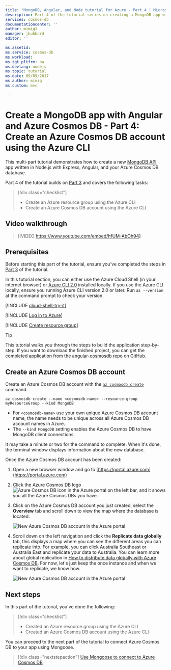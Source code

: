 ```yaml
---
title: "MongoDB, Angular, and Node tutorial for Azure - Part 4 | Microsoft Docs"
description: Part 4 of the tutorial series on creating a MongoDB app with Angular and Node on Azure Cosmos DB using the exact same APIs you use for MongoDB 
services: cosmos-db
documentationcenter: ''
author: mimig1
manager: jhubbard
editor: ''

ms.assetid: 
ms.service: cosmos-db
ms.workload: 
ms.tgt_pltfrm: na
ms.devlang: nodejs
ms.topic: tutorial
ms.date: 09/05/2017
ms.author: mimig
ms.custom: mvc

---
```

# Create a MongoDB app with Angular and Azure Cosmos DB - Part 4: Create an Azure Cosmos DB account using the Azure CLI

This multi-part tutorial demonstrates how to create a new [MongoDB API](mongodb-introduction.md) app written in Node.js with Express, Angular, and your Azure Cosmos DB database.

Part 4 of the tutorial builds on [Part 3](tutorial-develop-mongodb-nodejs-part3.md) and covers the following tasks:

> [!div class="checklist"]
> * Create an Azure resource group using the Azure CLI
> * Create an Azure Cosmos DB account using the Azure CLI

## Video walkthrough

> [!VIDEO https://www.youtube.com/embed/hfUM-AbOh94]

## Prerequisites

Before starting this part of the tutorial, ensure you've completed the steps in [Part 3](tutorial-develop-mongodb-nodejs-part3.md) of the tutorial. 

In this tutorial section, you can either use the Azure Cloud Shell (in your internet browser) or [Azure CLI 2.0](https://docs.microsoft.com/cli/azure/install-azure-cli) installed locally. If you use the Azure CLI locally, ensure you running Azure CLI version 2.0 or later. Run `az --version` at the command prompt to check your version. 

[!INCLUDE [cloud-shell-try-it](../../includes/cloud-shell-try-it.md)]

[!INCLUDE [Log in to Azure](../../includes/login-to-azure.md)]

[!INCLUDE [Create resource group](../../includes/app-service-web-create-resource-group.md)]

> [!TIP]
> This tutorial walks you through the steps to build the application step-by-step. If you want to download the finished project, you can get the completed application from the [angular-cosmosdb repo](https://github.com/Azure-Samples/angular-cosmosdb) on GitHub.

## Create an Azure Cosmos DB account

Create an Azure Cosmos DB account with the [`az cosmosdb create`](/cli/azure/cosmosdb#create) command.

```azurecli-interactive
az cosmosdb create --name <cosmosdb-name> --resource-group myResourceGroup --kind MongoDB
```

* For `<cosmosdb-name>` use your own unique Azure Cosmos DB account name, the name needs to be unique across all Azure Cosmos DB account names in Azure.
* The `--kind MongoDB` setting enables the Azure Cosmos DB to have MongoDB client connections.

It may take a minute or two for the command to complete. When it's done, the terminal window displays information about the new database. 

Once the Azure Cosmos DB account has been created:
1. Open a new browser window and go to [https://portal.azure.com](https://portal.azure.com)
1. Click the Azure Cosmos DB logo ![Azure Cosmos DB icon in the Azure portal](./media/tutorial-develop-mongodb-nodejs-part4/azure-cosmos-db-icon.png) on the left bar, and it shows you all the Azure Cosmos DBs you have.
1. Click on the Azure Cosmos DB account you just created, select the **Overview** tab and scroll down to view the map where the database is located. 

    ![New Azure Cosmos DB account in the Azure portal](./media/tutorial-develop-mongodb-nodejs-part4/azure-cosmos-db-angular-portal.png)

4. Scroll down on the left navigation and click the **Replicate data globally** tab, this displays a map where you can see the different areas you can replicate into. For example, you can click Australia Southeast or Australia East and replicate your data to Australia. You can learn more about global replication in [How to distribute data globally with Azure Cosmos DB](distribute-data-globally.md). For now, let's just keep the once instance and when we want to replicate, we know how.

    ![New Azure Cosmos DB account in the Azure portal](./media/tutorial-develop-mongodb-nodejs-part4/azure-cosmos-db-replicate-portal.png)

## Next steps

In this part of the tutorial, you've done the following:

> [!div class="checklist"]
> * Created an Azure resource group using the Azure CLI
> * Created an Azure Cosmos DB account using the Azure CLI

You can proceed to the next part of the tutorial to connect Azure Cosmos DB to your app using Mongoose.

> [!div class="nextstepaction"]
> [Use Mongoose to connect to Azure Cosmos DB](tutorial-develop-mongodb-nodejs-part5.md)
